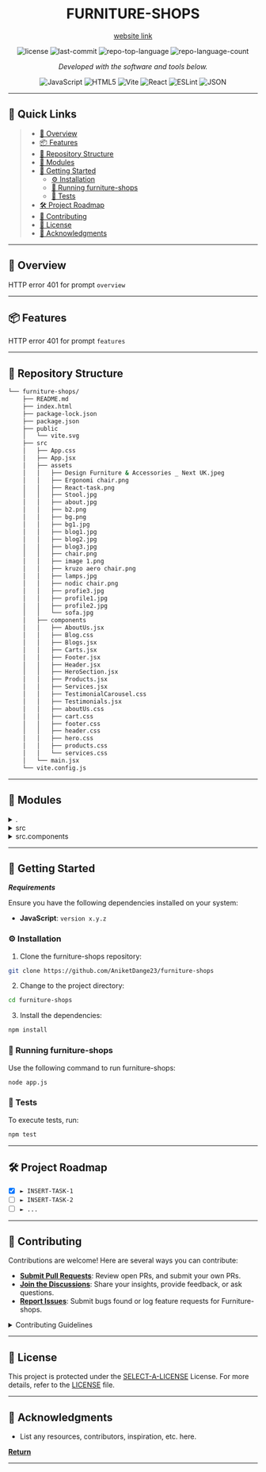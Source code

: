 
<p align="center">
    <h1 align="center">FURNITURE-SHOPS</h1>
</p>
<p align="center">
    <a href="https://furniture-shops.netlify.app/" > website link
    </a>
</p>
<p align="center">
	<img src="https://img.shields.io/github/license/AniketDange23/furniture-shops?style=flat&color=0080ff" alt="license">
	<img src="https://img.shields.io/github/last-commit/AniketDange23/furniture-shops?style=flat&logo=git&logoColor=white&color=0080ff" alt="last-commit">
	<img src="https://img.shields.io/github/languages/top/AniketDange23/furniture-shops?style=flat&color=0080ff" alt="repo-top-language">
	<img src="https://img.shields.io/github/languages/count/AniketDange23/furniture-shops?style=flat&color=0080ff" alt="repo-language-count">
<p>
<p align="center">
		<em>Developed with the software and tools below.</em>
</p>
<p align="center">
	<img src="https://img.shields.io/badge/JavaScript-F7DF1E.svg?style=flat&logo=JavaScript&logoColor=black" alt="JavaScript">
	<img src="https://img.shields.io/badge/HTML5-E34F26.svg?style=flat&logo=HTML5&logoColor=white" alt="HTML5">
	<img src="https://img.shields.io/badge/Vite-646CFF.svg?style=flat&logo=Vite&logoColor=white" alt="Vite">
	<img src="https://img.shields.io/badge/React-61DAFB.svg?style=flat&logo=React&logoColor=black" alt="React">
	<img src="https://img.shields.io/badge/ESLint-4B32C3.svg?style=flat&logo=ESLint&logoColor=white" alt="ESLint">
	<img src="https://img.shields.io/badge/JSON-000000.svg?style=flat&logo=JSON&logoColor=white" alt="JSON">
</p>
<hr>

## 🔗 Quick Links

> - [📍 Overview](#-overview)
> - [📦 Features](#-features)
> - [📂 Repository Structure](#-repository-structure)
> - [🧩 Modules](#-modules)
> - [🚀 Getting Started](#-getting-started)
>   - [⚙️ Installation](#️-installation)
>   - [🤖 Running furniture-shops](#-running-furniture-shops)
>   - [🧪 Tests](#-tests)
> - [🛠 Project Roadmap](#-project-roadmap)
> - [🤝 Contributing](#-contributing)
> - [📄 License](#-license)
> - [👏 Acknowledgments](#-acknowledgments)

---

## 📍 Overview

HTTP error 401 for prompt `overview`

---

## 📦 Features

HTTP error 401 for prompt `features`

---

## 📂 Repository Structure

```sh
└── furniture-shops/
    ├── README.md
    ├── index.html
    ├── package-lock.json
    ├── package.json
    ├── public
    │   └── vite.svg
    ├── src
    │   ├── App.css
    │   ├── App.jsx
    │   ├── assets
    │   │   ├── Design Furniture & Accessories _ Next UK.jpeg
    │   │   ├── Ergonomi chair.png
    │   │   ├── React-task.png
    │   │   ├── Stool.jpg
    │   │   ├── about.jpg
    │   │   ├── b2.png
    │   │   ├── bg.png
    │   │   ├── bg1.jpg
    │   │   ├── blog1.jpg
    │   │   ├── blog2.jpg
    │   │   ├── blog3.jpg
    │   │   ├── chair.png
    │   │   ├── image 1.png
    │   │   ├── kruzo aero chair.png
    │   │   ├── lamps.jpg
    │   │   ├── nodic chair.png
    │   │   ├── profie3.jpg
    │   │   ├── profile1.jpg
    │   │   ├── profile2.jpg
    │   │   └── sofa.jpg
    │   ├── components
    │   │   ├── AboutUs.jsx
    │   │   ├── Blog.css
    │   │   ├── Blogs.jsx
    │   │   ├── Carts.jsx
    │   │   ├── Footer.jsx
    │   │   ├── Header.jsx
    │   │   ├── HeroSection.jsx
    │   │   ├── Products.jsx
    │   │   ├── Services.jsx
    │   │   ├── TestimonialCarousel.css
    │   │   ├── Testimonials.jsx
    │   │   ├── aboutUs.css
    │   │   ├── cart.css
    │   │   ├── footer.css
    │   │   ├── header.css
    │   │   ├── hero.css
    │   │   ├── products.css
    │   │   └── services.css
    │   └── main.jsx
    └── vite.config.js
```

---

## 🧩 Modules

<details closed><summary>.</summary>

| File                                                                                                | Summary                                       |
| ---                                                                                                 | ---                                           |
| [index.html](https://github.com/AniketDange23/furniture-shops/blob/master/index.html)               | HTTP error 401 for prompt `index.html`        |
| [vite.config.js](https://github.com/AniketDange23/furniture-shops/blob/master/vite.config.js)       | HTTP error 401 for prompt `vite.config.js`    |
| [package.json](https://github.com/AniketDange23/furniture-shops/blob/master/package.json)           | HTTP error 401 for prompt `package.json`      |
| [package-lock.json](https://github.com/AniketDange23/furniture-shops/blob/master/package-lock.json) | HTTP error 401 for prompt `package-lock.json` |

</details>

<details closed><summary>src</summary>

| File                                                                                  | Summary                                  |
| ---                                                                                   | ---                                      |
| [App.jsx](https://github.com/AniketDange23/furniture-shops/blob/master/src/App.jsx)   | HTTP error 401 for prompt `src/App.jsx`  |
| [App.css](https://github.com/AniketDange23/furniture-shops/blob/master/src/App.css)   | HTTP error 401 for prompt `src/App.css`  |
| [main.jsx](https://github.com/AniketDange23/furniture-shops/blob/master/src/main.jsx) | HTTP error 401 for prompt `src/main.jsx` |

</details>

<details closed><summary>src.components</summary>

| File                                                                                                                           | Summary                                                            |
| ---                                                                                                                            | ---                                                                |
| [products.css](https://github.com/AniketDange23/furniture-shops/blob/master/src/components/products.css)                       | HTTP error 401 for prompt `src/components/products.css`            |
| [TestimonialCarousel.css](https://github.com/AniketDange23/furniture-shops/blob/master/src/components/TestimonialCarousel.css) | HTTP error 401 for prompt `src/components/TestimonialCarousel.css` |
| [AboutUs.jsx](https://github.com/AniketDange23/furniture-shops/blob/master/src/components/AboutUs.jsx)                         | HTTP error 401 for prompt `src/components/AboutUs.jsx`             |
| [footer.css](https://github.com/AniketDange23/furniture-shops/blob/master/src/components/footer.css)                           | HTTP error 401 for prompt `src/components/footer.css`              |
| [HeroSection.jsx](https://github.com/AniketDange23/furniture-shops/blob/master/src/components/HeroSection.jsx)                 | HTTP error 401 for prompt `src/components/HeroSection.jsx`         |
| [Footer.jsx](https://github.com/AniketDange23/furniture-shops/blob/master/src/components/Footer.jsx)                           | HTTP error 401 for prompt `src/components/Footer.jsx`              |
| [Testimonials.jsx](https://github.com/AniketDange23/furniture-shops/blob/master/src/components/Testimonials.jsx)               | HTTP error 401 for prompt `src/components/Testimonials.jsx`        |
| [services.css](https://github.com/AniketDange23/furniture-shops/blob/master/src/components/services.css)                       | HTTP error 401 for prompt `src/components/services.css`            |
| [hero.css](https://github.com/AniketDange23/furniture-shops/blob/master/src/components/hero.css)                               | HTTP error 401 for prompt `src/components/hero.css`                |
| [cart.css](https://github.com/AniketDange23/furniture-shops/blob/master/src/components/cart.css)                               | HTTP error 401 for prompt `src/components/cart.css`                |
| [Products.jsx](https://github.com/AniketDange23/furniture-shops/blob/master/src/components/Products.jsx)                       | HTTP error 401 for prompt `src/components/Products.jsx`            |
| [Services.jsx](https://github.com/AniketDange23/furniture-shops/blob/master/src/components/Services.jsx)                       | HTTP error 401 for prompt `src/components/Services.jsx`            |
| [Blogs.jsx](https://github.com/AniketDange23/furniture-shops/blob/master/src/components/Blogs.jsx)                             | HTTP error 401 for prompt `src/components/Blogs.jsx`               |
| [Blog.css](https://github.com/AniketDange23/furniture-shops/blob/master/src/components/Blog.css)                               | HTTP error 401 for prompt `src/components/Blog.css`                |
| [Carts.jsx](https://github.com/AniketDange23/furniture-shops/blob/master/src/components/Carts.jsx)                             | HTTP error 401 for prompt `src/components/Carts.jsx`               |
| [header.css](https://github.com/AniketDange23/furniture-shops/blob/master/src/components/header.css)                           | HTTP error 401 for prompt `src/components/header.css`              |
| [aboutUs.css](https://github.com/AniketDange23/furniture-shops/blob/master/src/components/aboutUs.css)                         | HTTP error 401 for prompt `src/components/aboutUs.css`             |
| [Header.jsx](https://github.com/AniketDange23/furniture-shops/blob/master/src/components/Header.jsx)                           | HTTP error 401 for prompt `src/components/Header.jsx`              |

</details>

---

## 🚀 Getting Started

***Requirements***

Ensure you have the following dependencies installed on your system:

* **JavaScript**: `version x.y.z`

### ⚙️ Installation

1. Clone the furniture-shops repository:

```sh
git clone https://github.com/AniketDange23/furniture-shops
```

2. Change to the project directory:

```sh
cd furniture-shops
```

3. Install the dependencies:

```sh
npm install
```

### 🤖 Running furniture-shops

Use the following command to run furniture-shops:

```sh
node app.js
```

### 🧪 Tests

To execute tests, run:

```sh
npm test
```

---

## 🛠 Project Roadmap

- [X] `► INSERT-TASK-1`
- [ ] `► INSERT-TASK-2`
- [ ] `► ...`

---

## 🤝 Contributing

Contributions are welcome! Here are several ways you can contribute:

- **[Submit Pull Requests](https://github.com/AniketDange23/furniture-shops/blob/main/CONTRIBUTING.md)**: Review open PRs, and submit your own PRs.
- **[Join the Discussions](https://github.com/AniketDange23/furniture-shops/discussions)**: Share your insights, provide feedback, or ask questions.
- **[Report Issues](https://github.com/AniketDange23/furniture-shops/issues)**: Submit bugs found or log feature requests for Furniture-shops.

<details closed>
    <summary>Contributing Guidelines</summary>

1. **Fork the Repository**: Start by forking the project repository to your GitHub account.
2. **Clone Locally**: Clone the forked repository to your local machine using a Git client.
   ```sh
   git clone https://github.com/AniketDange23/furniture-shops
   ```
3. **Create a New Branch**: Always work on a new branch, giving it a descriptive name.
   ```sh
   git checkout -b new-feature-x
   ```
4. **Make Your Changes**: Develop and test your changes locally.
5. **Commit Your Changes**: Commit with a clear message describing your updates.
   ```sh
   git commit -m 'Implemented new feature x.'
   ```
6. **Push to GitHub**: Push the changes to your forked repository.
   ```sh
   git push origin new-feature-x
   ```
7. **Submit a Pull Request**: Create a PR against the original project repository. Clearly describe the changes and their motivations.

Once your PR is reviewed and approved, it will be merged into the main branch.

</details>

---

## 📄 License

This project is protected under the [SELECT-A-LICENSE](https://choosealicense.com/licenses) License. For more details, refer to the [LICENSE](https://choosealicense.com/licenses/) file.

---

## 👏 Acknowledgments

- List any resources, contributors, inspiration, etc. here.

[**Return**](#-quick-links)

---
